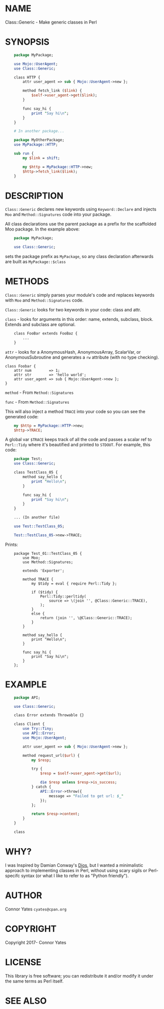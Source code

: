 # NAME

Class::Generic - Make generic classes in Perl

# SYNOPSIS

```perl
    package MyPackage;

    use Mojo::UserAgent;
    use Class::Generic;

    class HTTP {
        attr user_agent => sub { Mojo::UserAgent->new };

        method fetch_link ($link) {
            $self->user_agent->get($link);
        }

        func say_hi {
            print "Say hi\n";
        }
    }

    # In another package...

    package MyOtherPackage;
    use MyPackage::HTTP;

    sub run {
        my $link = shift;

        my $http = MyPackage::HTTP->new;
        $http->fetch_link($link);
    }
```

# DESCRIPTION

```Class::Generic``` declares new keywords using ```Keyword::Declare``` and injects ```Moo``` and ```Method::Signatures``` code into your package.

All class declarations use the parent package as a prefix for the scaffolded Moo package. In the example above:

```perl
    package MyPackage;

    use Class::Generic;
```

sets the package prefix as ```MyPackage```, so any class declaration afterwards are built as ```MyPackage::$class``` 

# METHODS

```Class::Generic``` simply parses your module's code and replaces keywords with ```Moo``` and ```Method::Signatures``` code.

```Class::Generic``` looks for two keywords in your code: class and attr.

```class``` - looks for arguments in this order: name, extends, subclass, block. Extends and subclass are optional.

```perl
    class FooBar extends FooBaz {
        ...
    }
```

```attr``` - looks for a AnonymousHash, AnonymousArray, ScalarVar, or AnonymousSubroutine and generates a ```rw``` attribute (with no type checking).

    class Foobar {
        attr num        => 1;
        attr str        => 'hello world';
        attr user_agent => sub { Mojo::UserAgent->new };
    }

```method``` - From ```Method::Signatures``` 

```func``` - From ```Method::Signatures```

This will also inject a method  ```TRACE``` into your code so you can see the generated code:

```perl
    my $http = MyPackage::HTTP->new;
    $http->TRACE;
```

A global var ```$TRACE``` keeps track of all the code and passes a scalar ref to ```Perl::Tidy``` where it's beautified and printed to ```STDOUT```.
For example, this code:

```perl
    package Test;
    use Class::Generic;

    class TestClass_05 {
        method say_hello {
            print "Hello\n";
        }

        func say_hi {
            print "Say hi\n";
        }
    }

    ... (In another file)

    use Test::TestClass_05;

    Test::TestClass_05->new->TRACE;
```

Prints:

```
    package Test_01::TestClass_05 {
        use Moo;
        use Method::Signatures;

        extends 'Exporter';

        method TRACE {
            my $tidy = eval { require Perl::Tidy };

            if ($tidy) {
                Perl::Tidy::perltidy(
                    source => \(join '', @Class::Generic::TRACE),
                );
            }
            else {
                return (join '', \@Class::Generic::TRACE);
            }
        }

        method say_hello {
            print "Hello\n";
        }

        func say_hi {
            print "Say hi\n";
        }
    };    
```

# EXAMPLE

```perl
    package API;

    use Class::Generic;

    class Error extends Throwable {}

    class Client {
        use Try::Tiny;
        use API::Error;
        use Mojo::UserAgent;

        attr user_agent => sub { Mojo::UserAgent->new };

        method request_url($url) {
            my $resp;

            try {
                $resp = $self->user_agent->get($url);

                die $resp unless $resp->is_success;
            } catch {
                API::Error->throw({
                    message => "Failed to get url: $_"
                });
            };

            return $resp->content;
        }
    }

    class
```

# WHY?

I was Inspired by Damian Conway's [Dios](https://metacpan.org/pod/Dios), but I wanted a minimalistic approach to implementing classes in Perl, without using scary sigils
or Perl-specifc syntax (or what I like to refer to as "Python friendly").

# AUTHOR

Connor Yates ```cyates@cpan.org```

# COPYRIGHT

Copyright 2017- Connor Yates

# LICENSE

This library is free software; you can redistribute it and/or modify
it under the same terms as Perl itself.

# SEE ALSO

